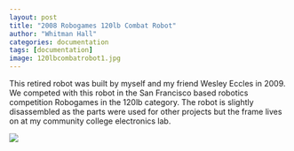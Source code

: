 ```yaml
---
layout: post
title: "2008 Robogames 120lb Combat Robot"
author: "Whitman Hall"
categories: documentation
tags: [documentation]
image: 120lbcombatrobot1.jpg
---
```


This retired robot was built by myself and my friend Wesley Eccles in 2009. We competed with this robot in the San Francisco
based robotics competition Robogames in the 120lb category. The robot is slightly disassembled as the parts were used for
other projects but the frame lives on at my community college electronics lab.

![](/assets/img/120lbcombatrobot2.jpg)

